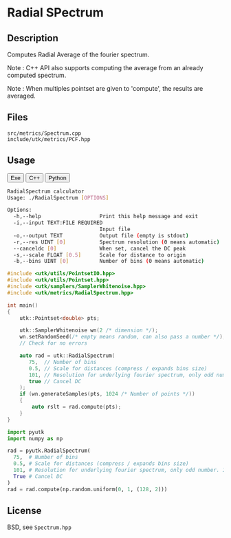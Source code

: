 # Radial SPectrum

## Description

Computes Radial Average of the fourier spectrum.

Note : C++ API also supports computing the average from an already computed spectrum. 

Note : When multiples pointset are given to 'compute', the results are averaged.

## Files

```
src/metrics/Spectrum.cpp  
include/utk/metrics/PCF.hpp
```

## Usage

<button class="tablink exebutton" onclick="openCode('exe', this)" markdown="1">Exe</button> 
<button class="tablink cppbutton" onclick="openCode('cpp', this)" markdown="1">C++</button> 
<button class="tablink pybutton" onclick="openCode('py', this)" markdown="1">Python</button> 
<br/>
  

<div class="exe tabcontent">

```bash
RadialSpectrum calculator
Usage: ./RadialSpectrum [OPTIONS]

Options:
  -h,--help                   Print this help message and exit
  -i,--input TEXT:FILE REQUIRED
                              Input file
  -o,--output TEXT            Output file (empty is stdout)
  -r,--res UINT [0]           Spectrum resolution (0 means automatic)
  --canceldc [0]              When set, cancel the DC peak
  -s,--scale FLOAT [0.5]      Scale for distance to origin
  -b,--bins UINT [0]          Number of bins (0 means automatic)
```

</div>

<div class="cpp tabcontent">

```  cpp
#include <utk/utils/PointsetIO.hpp>
#include <utk/utils/Pointset.hpp>
#include <utk/samplers/SamplerWhitenoise.hpp>
#include <utk/metrics/RadialSpectrum.hpp>

int main()
{
    utk::Pointset<double> pts;

    utk::SamplerWhitenoise wn(2 /* dimension */);
    wn.setRandomSeed(/* empty means random, can also pass a number */);
    // Check for no errors

    auto rad = utk::RadialSpectrum(
       75,  // Number of bins
       0.5, // Scale for distances (compress / expands bins size)
       101, // Resolution for underlying fourier spectrum, only odd number. If even will use res - 1
       true // Cancel DC
    );
    if (wn.generateSamples(pts, 1024 /* Number of points */))
    {
        auto rslt = rad.compute(pts);
    }
}
```  

</div>

<div class="py tabcontent">

``` python
import pyutk
import numpy as np

rad = pyutk.RadialSpectrum(
  75,  # Number of bins
  0.5, # Scale for distances (compress / expands bins size)
  101, # Resolution for underlying fourier spectrum, only odd number. If even will use res - 1
  True # Cancel DC
)
rad = rad.compute(np.random.uniform(0, 1, (128, 2)))
```  

</div>

## License

BSD, see `Spectrum.hpp`